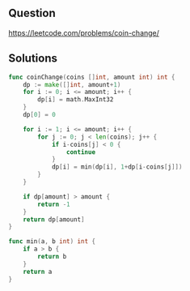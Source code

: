 ## Question

https://leetcode.com/problems/coin-change/

## Solutions

```go
func coinChange(coins []int, amount int) int {
	dp := make([]int, amount+1)
	for i := 0; i <= amount; i++ {
		dp[i] = math.MaxInt32
	}
	dp[0] = 0

	for i := 1; i <= amount; i++ {
		for j := 0; j < len(coins); j++ {
			if i-coins[j] < 0 {
				continue
			}
			dp[i] = min(dp[i], 1+dp[i-coins[j]])
		}
	}

	if dp[amount] > amount {
		return -1
	}
	return dp[amount]
}

func min(a, b int) int {
	if a > b {
		return b
	}
	return a
}
```
